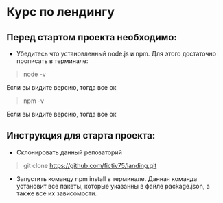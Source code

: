 # Курс по лендингу

## Перед стартом проекта необходимо:

* Убедитесь что установленный node.js и npm. Для этого достаточно прописать в терминале:

> node -v

Если вы видите версию, тогда все ок

> npm -v

Если вы видите версию, тогда все ок

## Инструкция для старта проекта:
* Склонировать данный репозаторий
> git clone https://github.com/fictiv75/landing.git

* Запустить команду npm install в терминале. Данная команда установит все пакеты, которые указанны в файле package.json, а также все их зависомости.
